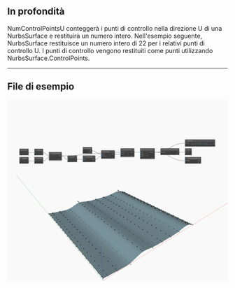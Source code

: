 ## In profondità
NumControlPointsU conteggerà i punti di controllo nella direzione U di una NurbsSurface e restituirà un numero intero. Nell'esempio seguente, NurbsSurface restituisce un numero intero di 22 per i relativi punti di controllo U. I punti di controllo vengono restituiti come punti utilizzando NurbsSurface.ControlPoints.
___
## File di esempio

![NumControlPointsU](./Autodesk.DesignScript.Geometry.NurbsSurface.NumControlPointsU_img.jpg)


